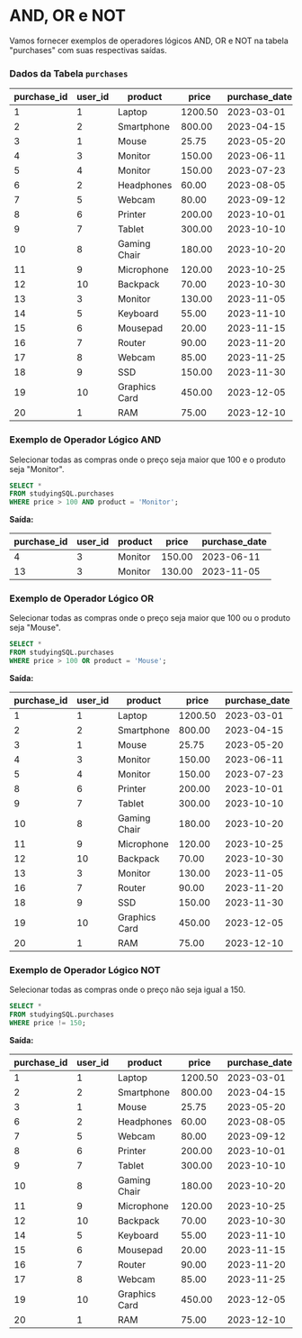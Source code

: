 # AND, OR e NOT

Vamos fornecer exemplos de operadores lógicos AND, OR e NOT na tabela "purchases" com suas respectivas saídas.

### Dados da Tabela `purchases`

| purchase_id | user_id | product       | price   | purchase_date |
|-------------|---------|---------------|---------|---------------|
| 1           | 1       | Laptop        | 1200.50 | 2023-03-01    |
| 2           | 2       | Smartphone    | 800.00  | 2023-04-15    |
| 3           | 1       | Mouse         | 25.75   | 2023-05-20    |
| 4           | 3       | Monitor       | 150.00  | 2023-06-11    |
| 5           | 4       | Monitor       | 150.00  | 2023-07-23    |
| 6           | 2       | Headphones    | 60.00   | 2023-08-05    |
| 7           | 5       | Webcam        | 80.00   | 2023-09-12    |
| 8           | 6       | Printer       | 200.00  | 2023-10-01    |
| 9           | 7       | Tablet        | 300.00  | 2023-10-10    |
| 10          | 8       | Gaming Chair  | 180.00  | 2023-10-20    |
| 11          | 9       | Microphone    | 120.00  | 2023-10-25    |
| 12          | 10      | Backpack      | 70.00   | 2023-10-30    |
| 13          | 3       | Monitor       | 130.00  | 2023-11-05    |
| 14          | 5       | Keyboard      | 55.00   | 2023-11-10    |
| 15          | 6       | Mousepad      | 20.00   | 2023-11-15    |
| 16          | 7       | Router        | 90.00   | 2023-11-20    |
| 17          | 8       | Webcam        | 85.00   | 2023-11-25    |
| 18          | 9       | SSD           | 150.00  | 2023-11-30    |
| 19          | 10      | Graphics Card | 450.00  | 2023-12-05    |
| 20          | 1       | RAM           | 75.00   | 2023-12-10    |

### Exemplo de Operador Lógico AND

Selecionar todas as compras onde o preço seja maior que 100 e o produto seja "Monitor".

```sql
SELECT *
FROM studyingSQL.purchases
WHERE price > 100 AND product = 'Monitor';
```

**Saída:**

| purchase_id | user_id | product | price  | purchase_date |
|-------------|---------|---------|--------|---------------|
| 4           | 3       | Monitor | 150.00 | 2023-06-11    |
| 13          | 3       | Monitor | 130.00 | 2023-11-05    |

### Exemplo de Operador Lógico OR

Selecionar todas as compras onde o preço seja maior que 100 ou o produto seja "Mouse".

```sql
SELECT *
FROM studyingSQL.purchases
WHERE price > 100 OR product = 'Mouse';
```

**Saída:**

| purchase_id | user_id | product       | price   | purchase_date |
|-------------|---------|---------------|---------|---------------|
| 1           | 1       | Laptop        | 1200.50 | 2023-03-01    |
| 2           | 2       | Smartphone    | 800.00  | 2023-04-15    |
| 3           | 1       | Mouse         | 25.75   | 2023-05-20    |
| 4           | 3       | Monitor       | 150.00  | 2023-06-11    |
| 5           | 4       | Monitor       | 150.00  | 2023-07-23    |
| 8           | 6       | Printer       | 200.00  | 2023-10-01    |
| 9           | 7       | Tablet        | 300.00  | 2023-10-10    |
| 10          | 8       | Gaming Chair  | 180.00  | 2023-10-20    |
| 11          | 9       | Microphone    | 120.00  | 2023-10-25    |
| 12          | 10      | Backpack      | 70.00   | 2023-10-30    |
| 13          | 3       | Monitor       | 130.00  | 2023-11-05    |
| 16          | 7       | Router        | 90.00   | 2023-11-20    |
| 18          | 9       | SSD           | 150.00  | 2023-11-30    |
| 19          | 10      | Graphics Card | 450.00  | 2023-12-05    |
| 20          | 1       | RAM           | 75.00   | 2023-12-10    |

### Exemplo de Operador Lógico NOT

Selecionar todas as compras onde o preço não seja igual a 150.

```sql
SELECT *
FROM studyingSQL.purchases
WHERE price != 150;
```

**Saída:**

| purchase_id | user_id | product       | price   | purchase_date |
|-------------|---------|---------------|---------|---------------|
| 1           | 1       | Laptop        | 1200.50 | 2023-03-01    |
| 2           | 2       | Smartphone    | 800.00  | 2023-04-15    |
| 3           | 1       | Mouse         | 25.75   | 2023-05-20    |
| 6           | 2       | Headphones    | 60.00   | 2023-08-05    |
| 7           | 5       | Webcam        | 80.00   | 2023-09-12    |
| 8           | 6       | Printer       | 200.00  | 2023-10-01    |
| 9           | 7       | Tablet        | 300.00  | 2023-10-10    |
| 10          | 8       | Gaming Chair  | 180.00  | 2023-10-20    |
| 11          | 9       | Microphone    | 120.00  | 2023-10-25    |
| 12          | 10      | Backpack      | 70.00   | 2023-10-30    |
| 14          | 5       | Keyboard      | 55.00   | 2023-11-10    |
| 15          | 6       | Mousepad      | 20.00   | 2023-11-15    |
| 16          | 7       | Router        | 90.00   | 2023-11-20    |
| 17          | 8       | Webcam        | 85.00   | 2023-11-25    |
| 19          | 10      | Graphics Card | 450.00  | 2023-12-05    |
| 20          | 1       | RAM           | 75.00   | 2023-12-10    |
